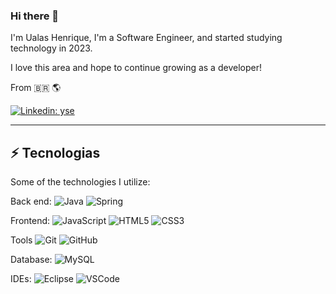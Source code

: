 ### Hi there 👋

I'm Ualas Henrique, I'm a Software Engineer, and started studying technology in 2023.

I love this area and hope to continue growing as a developer!

From 🇧🇷 :earth_americas:

[![Linkedin: yse](https://img.shields.io/badge/-Linkedin-blue?style=flat-square&logo=Linkedin&logoColor=white&link=https://www.linkedin.com/in/ualas-henrique-54678827a/)](https://www.linkedin.com/in/ualas-henrique-54678827a/)
____

## ⚡ Tecnologias

Some of the technologies I utilize:

Back end: 
![Java](https://img.shields.io/badge/-Java-007396?style=flat-square&logo=java)
![Spring](https://img.shields.io/badge/-Spring-6DB33F?style=flat-square&logo=spring&logoColor=white)

Frontend:
![JavaScript](https://img.shields.io/badge/-JavaScript-black?style=flat-square&logo=javascript)
![HTML5](https://img.shields.io/badge/-HTML5-E34F26?style=flat-square&logo=html5&logoColor=white)
![CSS3](https://img.shields.io/badge/-CSS3-1572B6?style=flat-square&logo=css3)

Tools
![Git](https://img.shields.io/badge/-Git-black?style=flat-square&logo=git)
![GitHub](https://img.shields.io/badge/-GitHub-181717?style=flat-square&logo=github)

Database:
![MySQL](https://img.shields.io/badge/-MySQL-4479A1?style=flat-square&logo=mysql&logoColor=white)

IDEs:
![Eclipse](https://img.shields.io/badge/-Eclipse-2C2255?style=flat-square&logo=eclipse&logoColor=white)
![VSCode](https://img.shields.io/badge/-VSCode-007ACC?style=flat-square&logo=visual-studio-code&logoColor=white)
